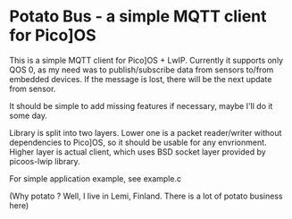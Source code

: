 Potato Bus - a simple MQTT client for Pico]OS
=============================================

This is a simple MQTT client for Pico]OS + LwIP.
Currently it supports only QOS 0, as my need was
to publish/subscribe data from sensors to/from embedded
devices. If the message is lost, there will be the next
update from sensor.

It should be simple to add missing features if necessary,
maybe I'll do it some day.

Library is split into two layers. Lower one is a packet
reader/writer without dependencies to Pico]OS, so it should
be usable for any envrionment. Higher layer is actual
client, which uses BSD socket layer provided by picoos-lwip 
library.

For simple application example, see example.c

(Why potato ? Well, I live in Lemi, Finland. There
is a lot of potato business here)
